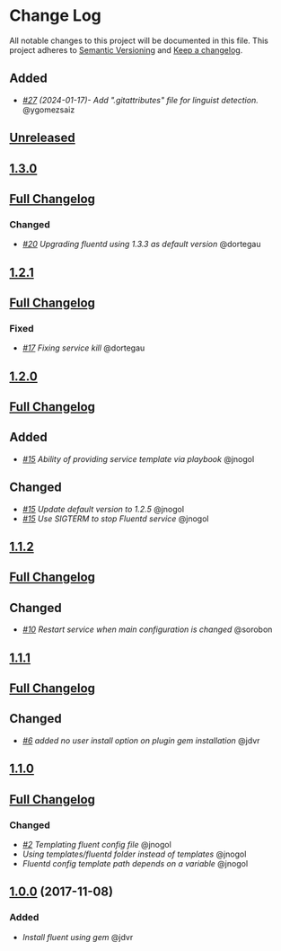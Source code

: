 # Change Log
All notable changes to this project will be documented in this file.
This project adheres to [Semantic Versioning](http://semver.org/) and [Keep a changelog](https://github.com/olivierlacan/keep-a-changelog).

## Added
- *[#27](https://github.com/idealista/fluentd-role/pull/27) (2024-01-17)- Add ".gitattributes" file for linguist detection.* @ygomezsaiz


## [Unreleased](https://github.com/idealista/fluentd-role/tree/develop)

## [1.3.0](https://github.com/idealista/fluentd-role/tree/1.3.0)
## [Full Changelog](https://github.com/idealista/fluentd-role/compare/1.2.1...1.3.0)

### Changed
- *[#20](https://github.com/idealista/fluentd-role/issues/20) Upgrading fluentd using 1.3.3 as default version* @dortegau

## [1.2.1](https://github.com/idealista/fluentd-role/tree/1.2.1)
## [Full Changelog](https://github.com/idealista/fluentd-role/compare/1.2.0...1.2.1)
### Fixed
- *[#17](https://github.com/idealista/fluentd-role/issues/17) Fixing service kill* @dortegau


## [1.2.0](https://github.com/idealista/fluentd-role/tree/1.2.0)
## [Full Changelog](https://github.com/idealista/fluentd-role/compare/1.1.2...1.2.0)
## Added
- *[#15](https://github.com/idealista/fluentd-role/pull/15) Ability of providing service template via playbook* @jnogol
## Changed
- *[#15](https://github.com/idealista/fluentd-role/pull/15) Update default version to 1.2.5* @jnogol
- *[#15](https://github.com/idealista/fluentd-role/pull/15) Use SIGTERM to stop Fluentd service* @jnogol

## [1.1.2](https://github.com/idealista/fluentd-role/tree/1.1.2)
## [Full Changelog](https://github.com/idealista/fluentd-role/compare/1.1.1...1.1.2)
## Changed
- *[#10](https://github.com/idealista/fluentd-role/issues/10) Restart service when main configuration is changed* @sorobon

## [1.1.1](https://github.com/idealista/fluentd-role/tree/1.1.1)
## [Full Changelog](https://github.com/idealista/fluentd-role/compare/1.1.0...1.1.1)
## Changed
- *[#6](https://github.com/idealista/fluentd-role/issues/6) added no user install option on plugin gem installation* @jdvr

## [1.1.0](https://github.com/idealista/fluentd-role/tree/1.1.0)
## [Full Changelog](https://github.com/idealista/fluentd-role/compare/1.0.0...1.1.0)
### Changed
- *[#2](https://github.com/idealista/fluentd-role/issues/2) Templating fluent config file* @jnogol
- *Using templates/fluentd folder instead of templates* @jnogol
- *Fluentd config template path depends on a variable* @jnogol

## [1.0.0](https://github.com/idealista/fluentd-role/tree/1.0.0) (2017-11-08)
### Added
- *Install fluent using gem* @jdvr
